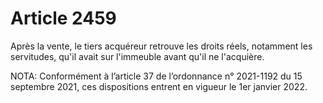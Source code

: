 # Article 2459

Après la vente, le tiers acquéreur retrouve les droits réels, notamment les servitudes, qu'il avait sur l'immeuble avant qu'il ne l'acquière.

NOTA:
Conformément à l’article 37 de l’ordonnance n° 2021-1192 du 15 septembre 2021, ces dispositions entrent en vigueur le 1er janvier 2022.
